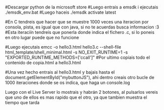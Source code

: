 #Descargar python de la microsoft store
#Luego entrais a emsdk i ejecutais ./emsdk_env.bat
#Luego haceis ./emsdk activate latest

#En C tendreis que hacer que se muestre 1000 veces una iteracion por consola, pista, es igual que con java, si no te acuerdas busca informacion :3
#Esta iteraciín tendreis que ponerla donde indica el fichero .c, si lo poneis en otro lugar puede que no funcione

#Luego ejecutais emcc -o hello3.html hello3.c --shell-file html_template/shell_minimal.html -s NO_EXIT_RUNTIME=1 -s "EXPORTED_RUNTIME_METHODS=['ccall']"
#Por ultimo copiais todo el contenido de copia.html a hello3.html

#Una vez hecho entrais al hello3.html y bajais hasta el document.getElementById("mybuttonJS"), ahi dentro creais otro bucle de 1000 iteraciones donde se os indica, que haga un console.log

Luego con el Live Server lo mostrais y habrán 2 botones, al pulsarlos vereis que uno de ellos es mas rapido que el otro, ya que tambien muestra el tiempo que tarda
